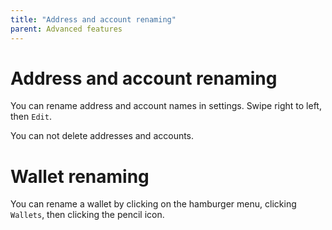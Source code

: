 ```yaml
---
title: "Address and account renaming"
parent: Advanced features
---
```


# Address and account renaming

You can rename address and account names in settings. Swipe right to left, then `Edit`.

You can not delete addresses and accounts.

# Wallet renaming

You can rename a wallet by clicking on the hamburger menu, clicking `Wallets`, then clicking the pencil icon.

